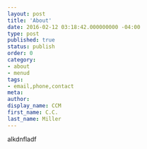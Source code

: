 ```yaml
---
layout: post
title: 'About'
date: 2016-02-12 03:18:42.000000000 -04:00
type: post
published: true
status: publish
order: 0
category:
- about
- menud
tags:
- email,phone,contact
meta:
author:
display_name: CCM
first_name: C.C.
last_name: Miller
---
```


alkdnfladf